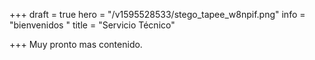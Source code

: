 +++
draft = true
hero = "/v1595528533/stego_tapee_w8npif.png"
info = "bienvenidos "
title = "Servicio Técnico"

+++
Muy pronto mas contenido. 